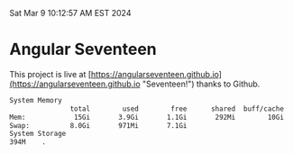 Sat Mar  9 10:12:57 AM EST 2024

# Angular Seventeen


This project is live at [https://angularseventeen.github.io](https://angularseventeen.github.io "Seventeen!") thanks to Github.

```bash
System Memory
               total        used        free      shared  buff/cache   available
Mem:            15Gi       3.9Gi       1.1Gi       292Mi        10Gi        11Gi
Swap:          8.0Gi       971Mi       7.1Gi
System Storage
394M	.
```
```bash
